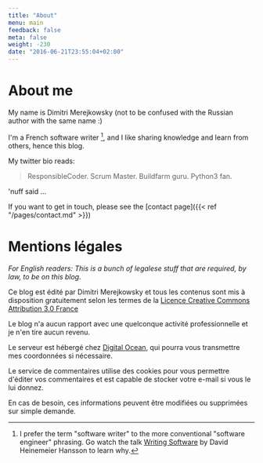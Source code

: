 ```yaml
---
title: "About"
menu: main
feedback: false
meta: false
weight: -230
date: "2016-06-21T23:55:04+02:00"
---
```


# About me

My name is Dimitri Merejkowsky (not to be confused with the Russian author with
the same name :)

I'm a French software writer [^1], and I like sharing knowledge and learn from
others, hence this blog.

My twitter bio reads:

> ResponsibleCoder. Scrum Master. Buildfarm guru. Python3 fan.

'nuff said ...

If you want to get in touch, please see the
[contact page]({{< ref "/pages/contact.md" >}})

# Mentions légales

_For English readers: This is a bunch of legalese stuff
that are required, by law, to be on this blog._

Ce blog est édité par Dimitri Merejkowsky et tous les contenus sont mis à disposition
gratuitement selon les termes de la
[Licence Creative Commons Attribution 3.0 France](
http://creativecommons.org/licenses/by/3.0/fr)

Le blog n'a aucun rapport avec une quelconque activité professionnelle et je
n'en tire aucun revenu.

Le serveur est hébergé chez [Digital Ocean](https://www.digitalocean.com/), qui pourra vous
transmettre mes coordonnées si nécessaire.

Le service de commentaires utilise des cookies pour vous permettre d'éditer vos
commentaires et est capable de stocker votre e-mail si vous le lui donnez.

En cas de besoin, ces informations peuvent être modifiées ou supprimées sur
simple demande.

[^1]: I prefer the term "software writer" to the more conventional "software engineer" phrasing. Go watch the talk [Writing Software](https://www.youtube.com/watch?v=9LfmrkyP81M) by David Heinemeier Hansson to learn why.
